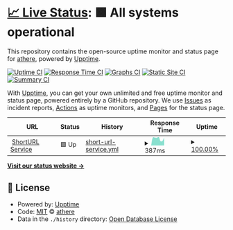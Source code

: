 # [📈 Live Status](https://upptime.athe.re): <!--live status--> **🟩 All systems operational**

This repository contains the open-source uptime monitor and status page for [athere](https://upptime.athe.re), powered by [Upptime](https://github.com/upptime/upptime).

[![Uptime CI](https://github.com/athere/upptime/workflows/Uptime%20CI/badge.svg)](https://github.com/athere/upptime/actions?query=workflow%3A%22Uptime+CI%22)
[![Response Time CI](https://github.com/athere/upptime/workflows/Response%20Time%20CI/badge.svg)](https://github.com/athere/upptime/actions?query=workflow%3A%22Response+Time+CI%22)
[![Graphs CI](https://github.com/athere/upptime/workflows/Graphs%20CI/badge.svg)](https://github.com/athere/upptime/actions?query=workflow%3A%22Graphs+CI%22)
[![Static Site CI](https://github.com/athere/upptime/workflows/Static%20Site%20CI/badge.svg)](https://github.com/athere/upptime/actions?query=workflow%3A%22Static+Site+CI%22)
[![Summary CI](https://github.com/athere/upptime/workflows/Summary%20CI/badge.svg)](https://github.com/athere/upptime/actions?query=workflow%3A%22Summary+CI%22)

With [Upptime](https://upptime.js.org), you can get your own unlimited and free uptime monitor and status page, powered entirely by a GitHub repository. We use [Issues](https://github.com/athere/upptime/issues) as incident reports, [Actions](https://github.com/athere/upptime/actions) as uptime monitors, and [Pages](https://upptime.athe.re) for the status page.

<!--start: status pages-->
<!-- This summary is generated by Upptime (https://github.com/upptime/upptime) -->
<!-- Do not edit this manually, your changes will be overwritten -->
<!-- prettier-ignore -->
| URL | Status | History | Response Time | Uptime |
| --- | ------ | ------- | ------------- | ------ |
| <img alt="" src="https://icons.duckduckgo.com/ip3/athe.re.ico" height="13"> [ShortURL Service](https://athe.re/) | 🟩 Up | [short-url-service.yml](https://github.com/athere/upptime/commits/HEAD/history/short-url-service.yml) | <details><summary><img alt="Response time graph" src="./graphs/short-url-service/response-time-week.png" height="20"> 387ms</summary><br><a href="https://upptime.athe.re/history/short-url-service"><img alt="Response time 489" src="https://img.shields.io/endpoint?url=https%3A%2F%2Fraw.githubusercontent.com%2Fathere%2Fupptime%2FHEAD%2Fapi%2Fshort-url-service%2Fresponse-time.json"></a><br><a href="https://upptime.athe.re/history/short-url-service"><img alt="24-hour response time 399" src="https://img.shields.io/endpoint?url=https%3A%2F%2Fraw.githubusercontent.com%2Fathere%2Fupptime%2FHEAD%2Fapi%2Fshort-url-service%2Fresponse-time-day.json"></a><br><a href="https://upptime.athe.re/history/short-url-service"><img alt="7-day response time 387" src="https://img.shields.io/endpoint?url=https%3A%2F%2Fraw.githubusercontent.com%2Fathere%2Fupptime%2FHEAD%2Fapi%2Fshort-url-service%2Fresponse-time-week.json"></a><br><a href="https://upptime.athe.re/history/short-url-service"><img alt="30-day response time 389" src="https://img.shields.io/endpoint?url=https%3A%2F%2Fraw.githubusercontent.com%2Fathere%2Fupptime%2FHEAD%2Fapi%2Fshort-url-service%2Fresponse-time-month.json"></a><br><a href="https://upptime.athe.re/history/short-url-service"><img alt="1-year response time 537" src="https://img.shields.io/endpoint?url=https%3A%2F%2Fraw.githubusercontent.com%2Fathere%2Fupptime%2FHEAD%2Fapi%2Fshort-url-service%2Fresponse-time-year.json"></a></details> | <details><summary><a href="https://upptime.athe.re/history/short-url-service">100.00%</a></summary><a href="https://upptime.athe.re/history/short-url-service"><img alt="All-time uptime 96.19%" src="https://img.shields.io/endpoint?url=https%3A%2F%2Fraw.githubusercontent.com%2Fathere%2Fupptime%2FHEAD%2Fapi%2Fshort-url-service%2Fuptime.json"></a><br><a href="https://upptime.athe.re/history/short-url-service"><img alt="24-hour uptime 100.00%" src="https://img.shields.io/endpoint?url=https%3A%2F%2Fraw.githubusercontent.com%2Fathere%2Fupptime%2FHEAD%2Fapi%2Fshort-url-service%2Fuptime-day.json"></a><br><a href="https://upptime.athe.re/history/short-url-service"><img alt="7-day uptime 100.00%" src="https://img.shields.io/endpoint?url=https%3A%2F%2Fraw.githubusercontent.com%2Fathere%2Fupptime%2FHEAD%2Fapi%2Fshort-url-service%2Fuptime-week.json"></a><br><a href="https://upptime.athe.re/history/short-url-service"><img alt="30-day uptime 100.00%" src="https://img.shields.io/endpoint?url=https%3A%2F%2Fraw.githubusercontent.com%2Fathere%2Fupptime%2FHEAD%2Fapi%2Fshort-url-service%2Fuptime-month.json"></a><br><a href="https://upptime.athe.re/history/short-url-service"><img alt="1-year uptime 99.75%" src="https://img.shields.io/endpoint?url=https%3A%2F%2Fraw.githubusercontent.com%2Fathere%2Fupptime%2FHEAD%2Fapi%2Fshort-url-service%2Fuptime-year.json"></a></details>

<!--end: status pages-->

[**Visit our status website →**](https://upptime.athe.re)

## 📄 License

- Powered by: [Upptime](https://github.com/upptime/upptime)
- Code: [MIT](./LICENSE) © [athere](https://upptime.athe.re)
- Data in the `./history` directory: [Open Database License](https://opendatacommons.org/licenses/odbl/1-0/)
